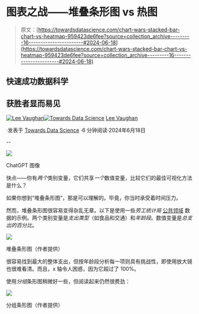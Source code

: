 # 图表之战——堆叠条形图 vs 热图

> 原文：[https://towardsdatascience.com/chart-wars-stacked-bar-chart-vs-heatmap-959423de6fee?source=collection_archive---------16-----------------------#2024-06-18](https://towardsdatascience.com/chart-wars-stacked-bar-chart-vs-heatmap-959423de6fee?source=collection_archive---------16-----------------------#2024-06-18)

## 快速成功数据科学

## 获胜者显而易见

[](https://medium.com/@lee_vaughan?source=post_page---byline--959423de6fee--------------------------------)[![Lee Vaughan](../Images/9f6b90bb76102f438ab0b9a4a62ffa3f.png)](https://medium.com/@lee_vaughan?source=post_page---byline--959423de6fee--------------------------------)[](https://towardsdatascience.com/?source=post_page---byline--959423de6fee--------------------------------)[![Towards Data Science](../Images/a6ff2676ffcc0c7aad8aaf1d79379785.png)](https://towardsdatascience.com/?source=post_page---byline--959423de6fee--------------------------------) [Lee Vaughan](https://medium.com/@lee_vaughan?source=post_page---byline--959423de6fee--------------------------------)

·发表于 [Towards Data Science](https://towardsdatascience.com/?source=post_page---byline--959423de6fee--------------------------------) ·6 分钟阅读·2024年6月18日

--

![](../Images/ac5293f43696b944dec60e7ed0404d64.png)

ChatGPT 图像

快点——你有*两个*类别变量，它们共享*一个*数值变量，比较它们的最佳可视化方法是什么？

如果你想到“堆叠条形图”，那是可以理解的。毕竟，你当时承受着时间压力。

然而，堆叠条形图很容易变得杂乱无章。以下是使用一些*劳工统计局* [公共领域](https://www.bls.gov/bls/linksite.htm) 数据的示例。两个类别变量是*支出类型*（如食品和交通）和*年龄段*。数值变量是*总支出的百分比*。

![](../Images/f13eb5ca31e192b35c2f735e140a037b.png)

堆叠条形图（作者提供）

很容易找到最大的整体支出，但按年龄段分析每一项则具有挑战性，即使用放大镜也很难看清。而且，x 轴令人困惑，因为它超过了 100%。

使用*分组*条形图稍微好一些，但阅读起来仍然很费劲：

![](../Images/9a934d02bdeab1654e8547885762f394.png)

分组条形图（作者提供）
